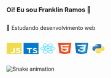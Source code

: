 ### Oi! Eu sou Franklin Ramos 👋


##

🌱 Estudando desenvolvimento web

<div style="display: inline_block"><br>
  <img align="center" alt="Franklin-Js" height="30" width="40" src="https://raw.githubusercontent.com/devicons/devicon/master/icons/javascript/javascript-plain.svg">
  <img align="center" alt="Franklin-Ts" height="30" width="40" src="https://raw.githubusercontent.com/devicons/devicon/master/icons/typescript/typescript-plain.svg">
  <img align="center" alt="Franklin-React" height="30" width="40" src="https://raw.githubusercontent.com/devicons/devicon/master/icons/react/react-original.svg">
  <img align="center" alt="Franklin-HTML" height="30" width="40" src="https://raw.githubusercontent.com/devicons/devicon/master/icons/html5/html5-original.svg">
  <img align="center" alt="Franklin-CSS" height="30" width="40" src="https://raw.githubusercontent.com/devicons/devicon/master/icons/css3/css3-original.svg">
  <img align="center" alt="Franklin-Python" height="30" width="40" src="https://raw.githubusercontent.com/devicons/devicon/master/icons/python/python-original.svg">
</div>

##
 ![Snake animation](https://github.com/franklinrms/franklinrms/blob/output/github-contribution-grid-snake.svg)
